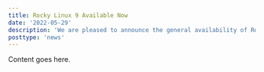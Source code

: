 ```yaml
---
title: Rocky Linux 9 Available Now
date: '2022-05-29'
description: 'We are pleased to announce the general availability of Rocky Linux 9. Read to see what's new!'
posttype: 'news'
---
```


Content goes here.